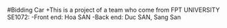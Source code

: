 #Bidding Car
+This is a project of a team who come from FPT UNIVERSITY SE1072:
  -Front end: Hoa SAN
  -Back end: Duc SAN, Sang San
